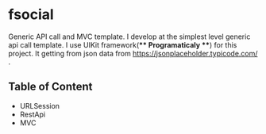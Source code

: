 # fsocial

Generic API call and MVC template. 
I develop at the simplest level generic api call template. I use UIKit framework(__** Programaticaly **__) for this project. It getting from json data from  https://jsonplaceholder.typicode.com/ . 

## Table of Content

- URLSession
- RestApi
- MVC


